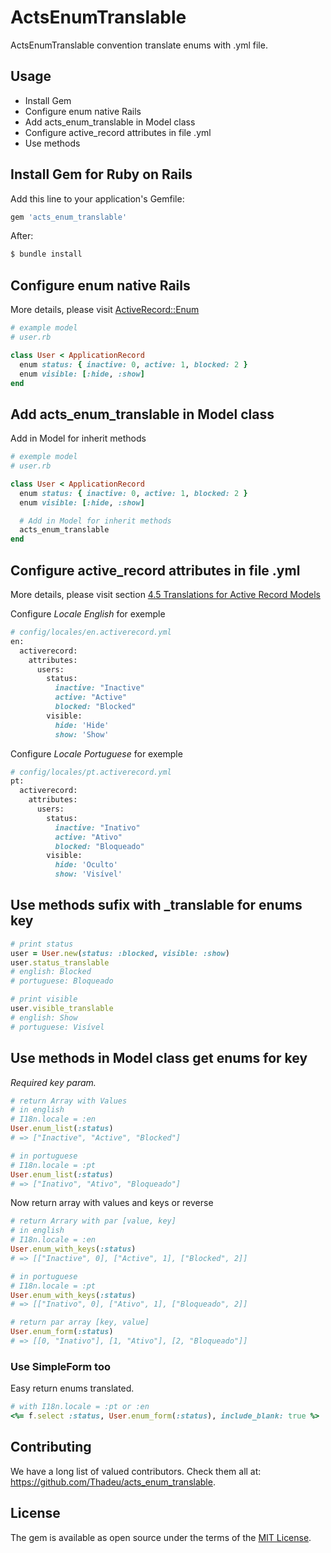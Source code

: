 # ActsEnumTranslable
ActsEnumTranslable convention translate enums with .yml file.

## Usage
* Install Gem
* Configure enum native Rails
* Add acts_enum_translable in Model class
* Configure active_record attributes in file .yml
* Use methods

## Install Gem for Ruby on Rails
Add this line to your application's Gemfile:

```ruby
gem 'acts_enum_translable'
```

After:
```bash
$ bundle install
```

## Configure enum native Rails
More details, please visit [ActiveRecord::Enum](http://api.rubyonrails.org/classes/ActiveRecord/Enum.html)

```ruby
# example model
# user.rb

class User < ApplicationRecord
  enum status: { inactive: 0, active: 1, blocked: 2 }
  enum visible: [:hide, :show]
end
```
## Add acts_enum_translable in Model class

Add in Model for inherit methods

```ruby
# exemple model
# user.rb

class User < ApplicationRecord
  enum status: { inactive: 0, active: 1, blocked: 2 }
  enum visible: [:hide, :show]

  # Add in Model for inherit methods
  acts_enum_translable
end
```

## Configure active_record attributes in file .yml

More details, please visit section [4.5 Translations for Active Record Models](http://guides.rubyonrails.org/i18n.html#translations-for-active-record-models)

Configure *Locale English* for exemple

```ruby
# config/locales/en.activerecord.yml
en:
  activerecord:
    attributes:
      users:
        status:
          inactive: "Inactive"
          active: "Active"
          blocked: "Blocked"
        visible:
          hide: 'Hide'
          show: 'Show'
```

Configure *Locale Portuguese* for exemple

```ruby
# config/locales/pt.activerecord.yml
pt:
  activerecord:
    attributes:
      users:
        status:
          inactive: "Inativo"
          active: "Ativo"
          blocked: "Bloqueado"
        visible:
          hide: 'Oculto'
          show: 'Visível'
```

## Use methods sufix with _translable for enums key
```ruby
# print status
user = User.new(status: :blocked, visible: :show)
user.status_translable
# english: Blocked
# portuguese: Bloqueado

# print visible
user.visible_translable
# english: Show
# portuguese: Visível
```

## Use methods in Model class get enums for key

_Required key param._

```ruby
# return Array with Values
# in english
# I18n.locale = :en
User.enum_list(:status)
# => ["Inactive", "Active", "Blocked"]

# in portuguese
# I18n.locale = :pt
User.enum_list(:status)
# => ["Inativo", "Ativo", "Bloqueado"]
```

Now return array with values and keys or reverse

```ruby
# return Arrary with par [value, key]
# in english
# I18n.locale = :en
User.enum_with_keys(:status)
# => [["Inactive", 0], ["Active", 1], ["Blocked", 2]]

# in portuguese
# I18n.locale = :pt
User.enum_with_keys(:status)
# => [["Inativo", 0], ["Ativo", 1], ["Bloqueado", 2]]

# return par array [key, value]
User.enum_form(:status)
# => [[0, "Inativo"], [1, "Ativo"], [2, "Bloqueado"]]
```

### Use SimpleForm too

Easy return enums translated.

```ruby
# with I18n.locale = :pt or :en
<%= f.select :status, User.enum_form(:status), include_blank: true %>
```

## Contributing

We have a long list of valued contributors. Check them all at: https://github.com/Thadeu/acts_enum_translable.

## License
The gem is available as open source under the terms of the [MIT License](http://opensource.org/licenses/MIT).
